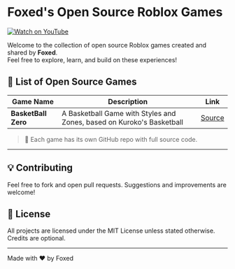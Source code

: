 # Foxed's Open Source Roblox Games

[![Watch on YouTube](https://i.pinimg.com/736x/f9/c2/bb/f9c2bbefbdbd3bdb309cd0756a9ddbd4.jpg)](https://guns.lol/foxed)

Welcome to the collection of open source Roblox games created and shared by **Foxed**.  
Feel free to explore, learn, and build on these experiences!

## 📜 List of Open Source Games

| Game Name | Description | Link |
|----------|-------------|------|
| **BasketBall Zero** | A Basketball Game with Styles and Zones, based on Kuroko's Basketball | [Source](https://github.com/dandzoboss/Open-Source-Games/blob/main/Basketball%20Zero.rbxl) |

> 📁 Each game has its own GitHub repo with full source code.

---

## 💡 Contributing
Feel free to fork and open pull requests. Suggestions and improvements are welcome!

## 📄 License
All projects are licensed under the MIT License unless stated otherwise.
Credits are optional.

---

Made with ❤️ by Foxed

